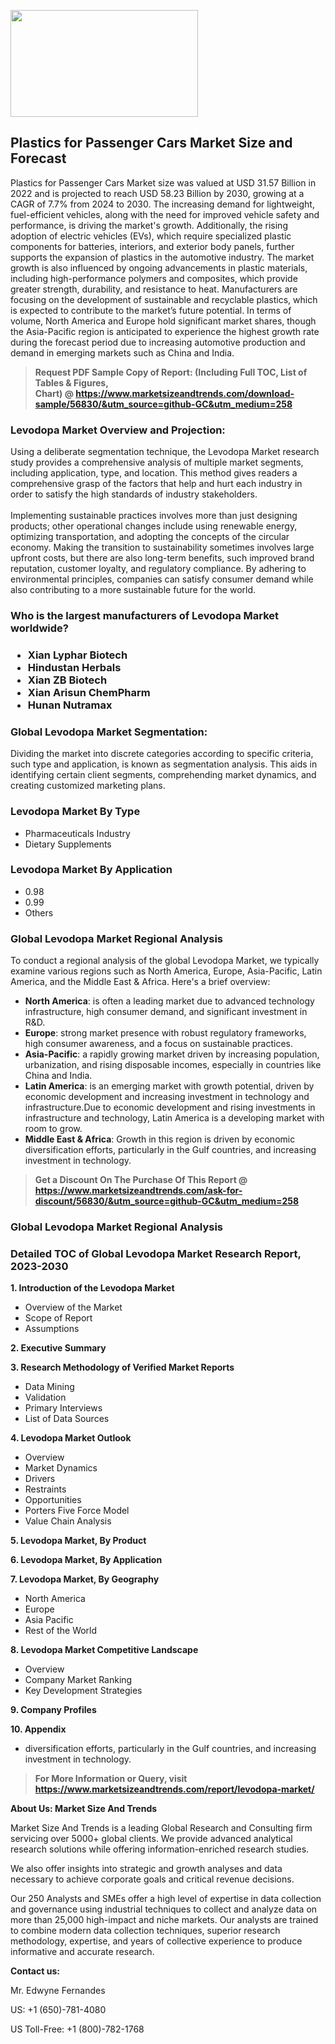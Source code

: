 <p><img class="alignnone size-medium wp-image-20088" src="https://ffe5etoiles.com/wp-content/uploads/2024/12/MST1-300x171.png" alt="" width="300" height="171" /></p><h2>Plastics for Passenger Cars Market Size and Forecast</h2><p>Plastics for Passenger Cars Market size was valued at USD 31.57 Billion in 2022 and is projected to reach USD 58.23 Billion by 2030, growing at a CAGR of 7.7% from 2024 to 2030. The increasing demand for lightweight, fuel-efficient vehicles, along with the need for improved vehicle safety and performance, is driving the market's growth. Additionally, the rising adoption of electric vehicles (EVs), which require specialized plastic components for batteries, interiors, and exterior body panels, further supports the expansion of plastics in the automotive industry. The market growth is also influenced by ongoing advancements in plastic materials, including high-performance polymers and composites, which provide greater strength, durability, and resistance to heat. Manufacturers are focusing on the development of sustainable and recyclable plastics, which is expected to contribute to the market’s future potential. In terms of volume, North America and Europe hold significant market shares, though the Asia-Pacific region is anticipated to experience the highest growth rate during the forecast period due to increasing automotive production and demand in emerging markets such as China and India.</p></p><blockquote id="" class=""><strong>Request PDF Sample Copy of Report: (Including Full TOC, List of Tables &amp; Figures, Chart)&nbsp;@&nbsp;<strong><a href="https://www.marketsizeandtrends.com/download-sample/56830/&utm_source=github-GC&utm_medium=258" target="_blank">https://www.marketsizeandtrends.com/download-sample/56830/&utm_source=github-GC&utm_medium=258</a></strong></strong></blockquote><h3 id="" class="">Levodopa Market&nbsp;Overview and Projection:</h3><p id="" class="">Using a deliberate segmentation technique, the Levodopa Market research study provides a comprehensive analysis of multiple market segments, including application, type, and location. This method gives readers a comprehensive grasp of the factors that help and hurt each industry in order to satisfy the high standards of industry stakeholders. <br /> <br />Implementing sustainable practices involves more than just designing products; other operational changes include using renewable energy, optimizing transportation, and adopting the concepts of the circular economy. Making the transition to sustainability sometimes involves large upfront costs, but there are also long-term benefits, such improved brand reputation, customer loyalty, and regulatory compliance. By adhering to environmental principles, companies can satisfy consumer demand while also contributing to a more sustainable future for the world.</p><h3 id="" class="">Who is the largest manufacturers of&nbsp;Levodopa Market worldwide?</h3><h3 class=""><p><ul><li>Xian Lyphar Biotech </li><li> Hindustan Herbals </li><li> Xian ZB Biotech </li><li> Xian Arisun ChemPharm </li><li> Hunan Nutramax</li></ul></p></h3><h3 id="" class="">Global&nbsp;Levodopa Market Segmentation:</h3><p id="" class="">Dividing the market into discrete categories according to specific criteria, such type and application, is known as segmentation analysis. This aids in identifying certain client segments, comprehending market dynamics, and creating customized marketing plans.</p><h3 id="" class="">Levodopa Market&nbsp;By Type</h3><p><p><ul><li>Pharmaceuticals Industry </li><li> Dietary Supplements</p></li></ul></p></p><h3 id="" class="">Levodopa Market&nbsp;By Application</h3><p class=""><p><ul><li>0.98 </li><li> 0.99 </li><li> Others</li></ul></p></p><h3 id="" class="">Global Levodopa Market Regional Analysis</h3><p id="" class="">To conduct a regional analysis of the global Levodopa Market, we typically examine various regions such as North America, Europe, Asia-Pacific, Latin America, and the Middle East &amp; Africa. Here's a brief overview:</p><ul><li><strong>North America</strong>: is often a leading market due to advanced technology infrastructure, high consumer demand, and significant investment in R&amp;D.</li><li><strong>Europe</strong>: strong market presence with robust regulatory frameworks, high consumer awareness, and a focus on sustainable practices.</li><li><strong>Asia-Pacific</strong>: a rapidly growing market driven by increasing population, urbanization, and rising disposable incomes, especially in countries like China and India.</li><li><strong>Latin America</strong>: is an emerging market with growth potential, driven by economic development and increasing investment in technology and infrastructure.Due to economic development and rising investments in infrastructure and technology, Latin America is a developing market with room to grow.</li><li><strong>Middle East &amp; Africa</strong>: Growth in this region is driven by economic diversification efforts, particularly in the Gulf countries, and increasing investment in technology.</li></ul><blockquote id="" class=""><strong>Get a Discount On The Purchase Of This Report @ <strong><a href="https://www.marketsizeandtrends.com/ask-for-discount/56830/&utm_source=github-GC&utm_medium=258" target="_blank">https://www.marketsizeandtrends.com/ask-for-discount/56830/&utm_source=github-GC&utm_medium=258</a></strong></strong></blockquote><h3 id="" class="">Global Levodopa Market Regional Analysis</h3><h3 id="" class="">Detailed TOC of Global Levodopa Market Research Report, 2023-2030</h3><p id="" class=""><strong>1. Introduction of the Levodopa Market</strong></p><ul><li>Overview of the Market</li><li>Scope of Report</li><li>Assumptions</li></ul><p id="" class=""><strong>2. Executive Summary</strong></p><p id="" class=""><strong>3. Research Methodology of Verified Market Reports</strong></p><ul><li>Data Mining</li><li>Validation</li><li>Primary Interviews</li><li>List of Data Sources</li></ul><p id="" class=""><strong>4. Levodopa Market Outlook</strong></p><ul><li>Overview</li><li>Market Dynamics</li><li>Drivers</li><li>Restraints</li><li>Opportunities</li><li>Porters Five Force Model</li><li>Value Chain Analysis</li></ul><p id="" class=""><strong>5. Levodopa Market, By Product</strong></p><p id="" class=""><strong>6. Levodopa Market, By Application</strong></p><p id="" class=""><strong>7. Levodopa Market, By Geography</strong></p><ul><li>North America</li><li>Europe</li><li>Asia Pacific</li><li>Rest of the World</li></ul><p id="" class=""><strong>8. Levodopa Market Competitive Landscape</strong></p><ul><li>Overview</li><li>Company Market Ranking</li><li>Key Development Strategies</li></ul><p id="" class=""><strong>9. Company Profiles</strong></p><p id="" class=""><strong>10. Appendix</strong></p><ul><li>diversification efforts, particularly in the Gulf countries, and increasing investment in technology.</li></ul><blockquote id="" class=""><strong>For More Information or Query, visit <strong><strong><a href="https://www.marketsizeandtrends.com/report/levodopa-market/" target="_blank">https://www.marketsizeandtrends.com/report/levodopa-market/</a></strong></strong></strong></blockquote><p id="" class=""><strong>About Us: Market Size And Trends</strong></p><p id="" class="">Market Size And Trends is a leading Global Research and Consulting firm servicing over 5000+ global clients. We provide advanced analytical research solutions while offering information-enriched research studies.</p><p id="" class="">We also offer insights into strategic and growth analyses and data necessary to achieve corporate goals and critical revenue decisions.</p><p id="" class="">Our 250 Analysts and SMEs offer a high level of expertise in data collection and governance using industrial techniques to collect and analyze data on more than 25,000 high-impact and niche markets. Our analysts are trained to combine modern data collection techniques, superior research methodology, expertise, and years of collective experience to produce informative and accurate research.</p><p id="" class=""><strong>Contact us:</strong></p><p id="" class="">Mr. Edwyne Fernandes</p><p id="" class="">US: +1 (650)-781-4080</p><p id="" class="">US Toll-Free: +1 (800)-782-1768</p>
